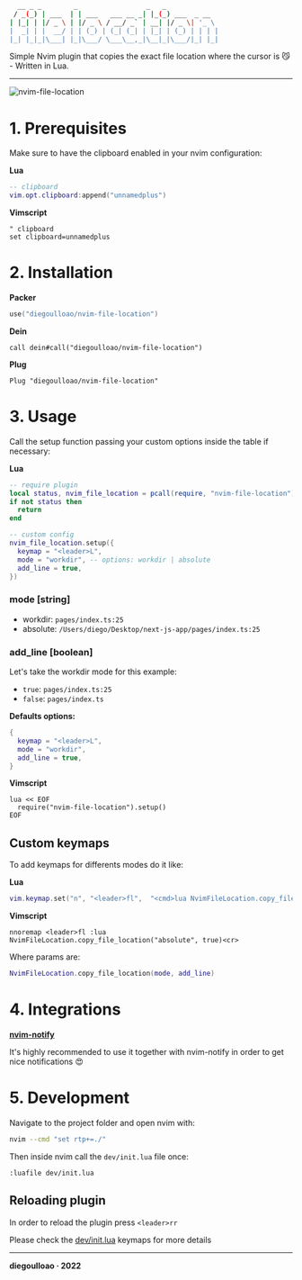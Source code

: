 ```bash
  __ _ _        _                 _   _
 / _(_) | ___  | | ___   ___ __ _| |_(_) ___  _ __
| |_| | |/ _ \ | |/ _ \ / __/ _` | __| |/ _ \| '_ \
|  _| | |  __/ | | (_) | (_| (_| | |_| | (_) | | | |
|_| |_|_|\___| |_|\___/ \___\__,_|\__|_|\___/|_| |_|

```

Simple Nvim plugin that copies the exact file location where the cursor is 😼 - Written in Lua.

---

![nvim-file-location](https://user-images.githubusercontent.com/45423661/200167439-cbdc2a41-8e45-466b-b74c-83a8b474a24b.gif)

# 1. Prerequisites

Make sure to have the clipboard enabled in your nvim configuration:

**Lua**

```lua
-- clipboard
vim.opt.clipboard:append("unnamedplus")
```

**Vimscript**

```vim
" clipboard
set clipboard=unnamedplus
```

# 2. Installation

**Packer**

```lua
use("diegoulloao/nvim-file-location")
```

**Dein**

```vim
call dein#call("diegoulloao/nvim-file-location")
```

**Plug**

```vim
Plug "diegoulloao/nvim-file-location"
```

# 3. Usage

Call the setup function passing your custom options inside the table if necessary:

**Lua**

```lua
-- require plugin
local status, nvim_file_location = pcall(require, "nvim-file-location")
if not status then
  return
end

-- custom config
nvim_file_location.setup({
  keymap = "<leader>L",
  mode = "workdir", -- options: workdir | absolute
  add_line = true,
})
```

### mode [string]

- workdir: `pages/index.ts:25`
- absolute: `/Users/diego/Desktop/next-js-app/pages/index.ts:25`

### add_line [boolean]

Let's take the workdir mode for this example:

- `true`: `pages/index.ts:25`
- `false`: `pages/index.ts`

**Defaults options:**

```lua
{
  keymap = "<leader>L",
  mode = "workdir",
  add_line = true,
}
```

**Vimscript**

```vim
lua << EOF
  require("nvim-file-location").setup()
EOF
```

## Custom keymaps

To add keymaps for differents modes do it like:

**Lua**

```lua
vim.keymap.set("n", "<leader>fl",  "<cmd>lua NvimFileLocation.copy_file_location('absolute', true)<cr>")
```

**Vimscript**

```vim
nnoremap <leader>fl :lua NvimFileLocation.copy_file_location("absolute", true)<cr>
```

Where params are:

```lua
NvimFileLocation.copy_file_location(mode, add_line)
```

# 4. Integrations

**[nvim-notify](https://github.com/rcarriga/nvim-notify)**

It's highly recommended to use it together with nvim-notify in order to get nice notifications 😍

# 5. Development

Navigate to the project folder and open nvim with:

```bash
nvim --cmd "set rtp+=./"
```

Then inside nvim call the `dev/init.lua` file once:

```
:luafile dev/init.lua
```

## Reloading plugin

In order to reload the plugin press `<leader>rr`

Please check the [dev/init.lua](https://github.com/diegoulloao/nvim-file-location/blob/dev/dev/init.lua#L17) keymaps for more details

---

**diegoulloao · 2022**
